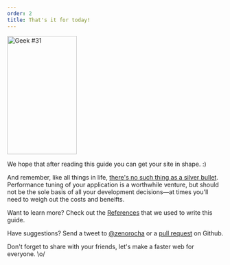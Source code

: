 ```yaml
---
order: 2
title: That's it for today!
---
```


<div class="img-right">
  <img id="geek-31" src="http://assets.browserdiet.com/img/31.png" alt="Geek #31" width="162" height="275" />
</div>

We hope that after reading this guide you can get your site in shape. :)

And remember, like all things in life, [there's no such thing as a silver bullet](http://www.cs.nott.ac.uk/~cah/G51ISS/Documents/NoSilverBullet.html). Performance tuning of your application is a worthwhile venture, but should not be the sole basis of all your development decisions&mdash;at times you'll need to weigh out the costs and beneifts.

Want to learn more? Check out the [References](https://github.com/zenorocha/browser-diet/wiki/References) that we used to write this guide.

Have suggestions? Send a tweet to [@zenorocha](http://twitter.com/zenorocha/) or a [pull request](https://github.com/zenorocha/browser-diet) on Github.

Don't forget to share with your friends, let's make a faster web for everyone. \o/
